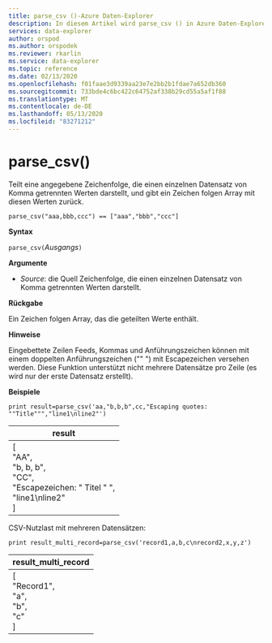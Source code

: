 ```yaml
---
title: parse_csv ()-Azure Daten-Explorer
description: In diesem Artikel wird parse_csv () in Azure Daten-Explorer beschrieben.
services: data-explorer
author: orspod
ms.author: orspodek
ms.reviewer: rkarlin
ms.service: data-explorer
ms.topic: reference
ms.date: 02/13/2020
ms.openlocfilehash: f01faae3d9339aa23e7e2bb2b1fdae7a652db360
ms.sourcegitcommit: 733bde4c6bc422c64752af338b29cd55a5af1f88
ms.translationtype: MT
ms.contentlocale: de-DE
ms.lasthandoff: 05/13/2020
ms.locfileid: "83271212"
---
```

# <a name="parse_csv"></a>parse_csv()

Teilt eine angegebene Zeichenfolge, die einen einzelnen Datensatz von Komma getrennten Werten darstellt, und gibt ein Zeichen folgen Array mit diesen Werten zurück.

```kusto
parse_csv("aaa,bbb,ccc") == ["aaa","bbb","ccc"]
```

**Syntax**

`parse_csv(`*Ausgangs*`)`

**Argumente**

* *Source*: die Quell Zeichenfolge, die einen einzelnen Datensatz von Komma getrennten Werten darstellt.

**Rückgabe**

Ein Zeichen folgen Array, das die geteilten Werte enthält.

**Hinweise**

Eingebettete Zeilen Feeds, Kommas und Anführungszeichen können mit einem doppelten Anführungszeichen ("" ") mit Escapezeichen versehen werden. Diese Funktion unterstützt nicht mehrere Datensätze pro Zeile (es wird nur der erste Datensatz erstellt).

**Beispiele**

<!-- csl: https://help.kusto.windows.net:443/Samples -->
```kusto
print result=parse_csv('aa,"b,b,b",cc,"Escaping quotes: ""Title""","line1\nline2"')
```

|result|
|---|
|[<br>  "AA",<br>  "b, b, b",<br>  "CC",<br>  "Escapezeichen: \" Titel \" ",<br>  "line1\nline2"<br>]|

CSV-Nutzlast mit mehreren Datensätzen:

<!-- csl: https://help.kusto.windows.net:443/Samples -->
```kusto
print result_multi_record=parse_csv('record1,a,b,c\nrecord2,x,y,z')
```

|result_multi_record|
|---|
|[<br>  "Record1",<br>  "a",<br>  "b",<br>  "c"<br>]|
